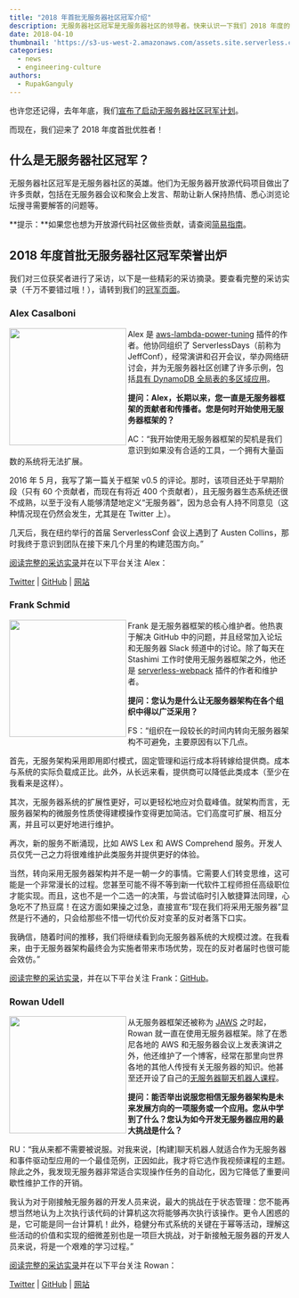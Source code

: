 ```yaml
---
title: "2018 年首批无服务器社区冠军介绍"
description: 无服务器社区冠军是无服务器社区的领导者。快来认识一下我们 2018 年度的社区英雄吧！
date: 2018-04-10
thumbnail: 'https://s3-us-west-2.amazonaws.com/assets.site.serverless.com/images/champions/champions_banner.jpg'
categories:
  - news
  - engineering-culture
authors:
  - RupakGanguly
---
```


也许您还记得，去年年底，我们[宣布了启动无服务器社区冠军计划](https://serverless.com/blog/announcing-first-cohort-serverless-champions-2017/)。

而现在，我们迎来了 2018 年度首批优胜者！

## 什么是无服务器社区冠军？

无服务器社区冠军是无服务器社区的英雄。他们为无服务器开放源代码项目做出了许多贡献，包括在无服务器会议和聚会上发言、帮助让新人保持热情、悉心浏览论坛搜寻需要解答的问题等。

**提示：**如果您也想为开放源代码社区做些贡献，请查阅[简易指南](https://serverless.com/blog/how-contribute-to-serverless-open-source/)。

## 2018 年度首批无服务器社区冠军荣誉出炉

我们对三位获奖者进行了采访，以下是一些精彩的采访摘录。要查看完整的采访实录（千万不要错过哦！），请转到我们的[冠军页面](https://serverless.com/community/champions/)。

### Alex Casalboni

<img align="left" src="https://s3-us-west-2.amazonaws.com/assets.site.serverless.com/images/champions/2018/alex-casalboni.jpg" width="210px">

Alex 是 [aws-lambda-power-tuning](https://github.com/alexcasalboni/aws-lambda-power-tuning) 插件的作者。他协同组织了 ServerlessDays（前称为 JeffConf），经常演讲和召开会议，举办网络研讨会，并为无服务器社区创建了许多示例，包括[具有 DynamoDB 全局表的多区域应用](https://serverless.com/blog/build-multiregion-multimaster-application-dynamodb-global-tables/)。

**提问：Alex，长期以来，您一直是无服务器框架的贡献者和传播者。您是何时开始使用无服务器框架的？**

AC：“我开始使用无服务器框架的契机是我们意识到如果没有合适的工具，一个拥有大量函数的系统将无法扩展。

2016 年 5 月，我写了第一篇关于框架 v0.5 的评论。那时，该项目还处于早期阶段（只有 60 个贡献者，而现在有将近 400 个贡献者），且无服务器生态系统还很不成熟，以至于没有人能够清楚地定义“无服务器”，因为总会有人持不同意见（这种情况现在仍然会发生，尤其是在 Twitter 上）。

几天后，我在纽约举行的首届 ServerlessConf 会议上遇到了 Austen Collins，那时我终于意识到团队在接下来几个月里的构建范围方向。”

[阅读完整的采访实录](https://serverless.com/community/champions/alex-casalboni/)并在以下平台关注 Alex：

[Twitter](https://twitter.com/alex_casalboni) | [GitHub](https://github.com/alexcasalboni) | [网站](https://blog.alexcasalboni.com/)

### Frank Schmid

<img align="left" src="https://s3-us-west-2.amazonaws.com/assets.site.serverless.com/images/champions/2018/frank-schmid.jpg" width="210px">

Frank 是无服务器框架的核心维护者。他热衷于解决 GitHub 中的问题，并且经常加入论坛和无服务器 Slack 频道中的讨论。除了每天在 Stashimi 工作时使用无服务器框架之外，他还是 [serverless-webpack](https://github.com/serverless-heaven/serverless-webpack) 插件的作者和维护者。

**提问：您认为是什么让无服务器架构在各个组织中得以广泛采用？**

FS：“组织在一段较长的时间内转向无服务器架构不可避免，主要原因有以下几点。

首先，无服务架构采用即用即付模式，固定管理和运行成本将转嫁给提供商。成本与系统的实际负载成正比。此外，从长远来看，提供商可以降低此类成本（至少在我看来是这样）。

其次，无服务器系统的扩展性更好，可以更轻松地应对负载峰值。就架构而言，无服务器架构的微服务性质使得建模操作变得更加简洁。它们高度可扩展、相互分离，并且可以更好地进行维护。

再次，新的服务不断涌现，比如 AWS Lex 和 AWS Comprehend 服务。开发人员仅凭一己之力将很难维护此类服务并提供更好的体验。

当然，转向采用无服务器架构并不是一朝一夕的事情。它需要人们转变思维，这可能是一个非常漫长的过程。您甚至可能不得不等到新一代软件工程师担任高级职位才能实现。而且，这也不是一个二选一的决策，与尝试临时引入敏捷算法同理，心急吃不了热豆腐！在这方面如果操之过急，直接宣布“现在我们将采用无服务器”显然是行不通的，只会给那些不惜一切代价反对变革的反对者落下口实。

我确信，随着时间的推移，我们将继续看到向无服务器系统的大规模过渡。在我看来，由于无服务器架构最终会为实施者带来市场优势，现在的反对者届时也很可能会效仿。”

[阅读完整的采访实录](https://serverless.com/community/champions/frank-schmid/)，并在以下平台关注 Frank：[GitHub](https://github.com/HyperBrain)。

### Rowan Udell

<img align="left" src="https://s3-us-west-2.amazonaws.com/assets.site.serverless.com/images/champions/2018/rowan-udell.jpg" width="210px">

从无服务器框架还被称为 [JAWS](https://vimeo.com/141138561) 之时起，Rowan 就一直在使用无服务器框架。除了在悉尼各地的 AWS 和无服务器会议上发表演讲之外，他还维护了一个博客，经常在那里向世界各地的其他人传授有关无服务器的知识。他甚至还开设了自己的[无服务器聊天机器人课程](http://blog.rowanudell.com/the-serverless-framework-build-a-chatbot/)。

**提问：能否举出说服您相信无服务器架构是未来发展方向的一项服务或一个应用。您从中学到了什么？您认为如今开发无服务器应用的最大挑战是什么？**

RU：“我从来都不需要被说服。对我来说，[构建]聊天机器人就适合作为无服务器和事件驱动型应用的一个最佳范例，正因如此，我才将它选作我视频课程的主题。除此之外，我发现无服务器非常适合实现操作任务的自动化，因为它降低了重要间歇性维护工作的开销。

我认为对于刚接触无服务器的开发人员来说，最大的挑战在于状态管理：您不能再想当然地认为上次执行该代码的计算机这次将能够再次执行该操作。更令人困惑的是，它可能是同一台计算机！此外，稳健分布式系统的关键在于幂等活动，理解这些活动的价值和实现的细微差别也是一项巨大挑战，对于新接触无服务器的开发人员来说，将是一个艰难的学习过程。”

[阅读完整的采访实录](https://serverless.com/community/champions/rowan-udell/)并在以下平台关注 Rowan：

[Twitter](https://twitter.com/elrowan) | [GitHub](https://github.com/rowanu) | [网站](http://blog.rowanudell.com/)
